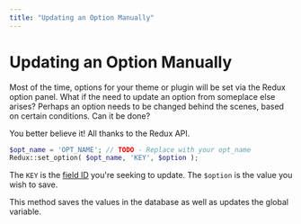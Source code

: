 ```yaml
---
title: "Updating an Option Manually"
---
```


# Updating an Option Manually
Most of the time, options for your theme or plugin will be set via the Redux option panel. What if the need to 
update an option from someplace else arises? Perhaps an option needs to be changed behind the scenes, based on certain 
conditions.  Can it be done?

You better believe it! All thanks to the Redux API.

```php
$opt_name = 'OPT_NAME'; // TODO - Replace with your opt_name
Redux::set_option( $opt_name, 'KEY', $option );
```

The `KEY` is the [field ID](../../configuration/objects/field.md) you're seeking to update. The `$option` is the value you 
wish to save.

This method saves the values in the database as well as updates the global variable.
